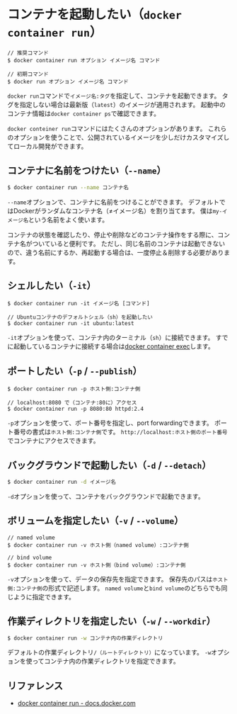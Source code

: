 # コンテナを起動したい（``docker container run``）

```console
// 推奨コマンド
$ docker container run オプション イメージ名 コマンド

// 初期コマンド
$ docker run オプション イメージ名 コマンド
```

``docker run``コマンドで``イメージ名:タグ``を指定して、コンテナを起動できます。
タグを指定しない場合は最新版（``latest``）のイメージが適用されます。
起動中のコンテナ情報は``docker container ps``で確認できます。

``docker conteiner run``コマンドにはたくさんのオプションがあります。
これらのオプションを使うことで、公開されているイメージを少しだけカスタマイズしてローカル開発ができます。

## コンテナに名前をつけたい（``--name``）

```bash
$ docker container run --name コンテナ名
```

``--name``オプションで、コンテナに名前をつけることができます。
デフォルトではDockerがランダムなコンテナ名（≠イメージ名）を割り当てます。
僕は``my-イメージ名``という名前をよく使います。

コンテナの状態を確認したり、停止や削除などのコンテナ操作をする際に、コンテナ名がついていると便利です。
ただし、同じ名前のコンテナは起動できないので、違う名前にするか、再起動する場合は、一度停止＆削除する必要があります。

## シェルしたい（``-it``）

```console
$ docker container run -it イメージ名 [コマンド]

// Ubuntuコンテナのデフォルトシェル（sh）を起動したい
$ docker container run -it ubuntu:latest
```

``-it``オプションを使って、コンテナ内のターミナル（``sh``）に接続できます。
すでに起動しているコンテナに接続する場合は[docker container exec](./docker-exec.md)します。

## ポートしたい（``-p`` / ``--publish``）

```console
$ docker container run -p ホスト側:コンテナ側

// localhost:8080 で（コンテナ:80に）アクセス
$ docker container run -p 8080:80 httpd:2.4
```

`-p`オプションを使って、ポート番号を指定し、port forwardingできます。
ポート番号の書式は``ホスト側:コンテナ側``です。
``http://localhost:ホスト側のポート番号``でコンテナにアクセスできます。

## バックグラウンドで起動したい（``-d`` / ``--detach``）

```bash
$ docker container run -d イメージ名
```

``-d``オプションを使って、コンテナをバックグラウンドで起動できます。

## ボリュームを指定したい（``-v`` / ``--volume``）

```console
// named volume
$ docker container run -v ホスト側（named volume）:コンテナ側

// bind volume
$ docker container run -v ホスト側（bind volume）:コンテナ側
```

``-v``オプションを使って、データの保存先を指定できます。
保存先のパスは``ホスト側:コンテナ側``の形式で記述します。
``named volume``と``bind volume``のどちらでも同じように指定できます。

## 作業ディレクトリを指定したい（``-w`` / ``--workdir``）

```bash
$ docker container run -w コンテナ内の作業ディレクトリ
```

デフォルトの作業ディレクトリ``/（ルートディレクトリ）``になっています。
``-w``オプションを使ってコンテナ内の作業ディレクトリを指定できます。


## リファレンス

- [docker container run - docs.docker.com](https://docs.docker.com/reference/cli/docker/container/run/)
